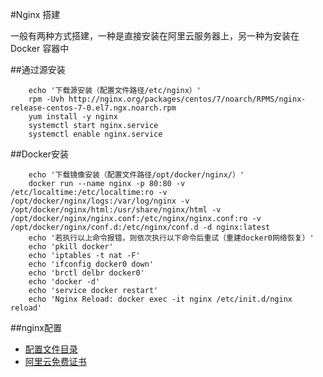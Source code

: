 #Nginx 搭建

一般有两种方式搭建，一种是直接安装在阿里云服务器上，另一种为安装在 Docker 容器中

##通过源安装
```shell script
    echo '下载源安装（配置文件路径/etc/nginx）'
    rpm -Uvh http://nginx.org/packages/centos/7/noarch/RPMS/nginx-release-centos-7-0.el7.ngx.noarch.rpm
    yum install -y nginx
    systemctl start nginx.service
    systemctl enable nginx.service
```

##Docker安装
```shell script
    echo '下载镜像安装（配置文件路径/opt/docker/nginx/）'
    docker run --name nginx -p 80:80 -v /etc/localtime:/etc/localtime:ro -v /opt/docker/nginx/logs:/var/log/nginx -v /opt/docker/nginx/html:/usr/share/nginx/html -v /opt/docker/nginx/nginx.conf:/etc/nginx/nginx.conf:ro -v /opt/docker/nginx/conf.d:/etc/nginx/conf.d -d nginx:latest
    echo '若执行以上命令报错，则依次执行以下命令后重试（重建docker0网络恢复）'
    echo 'pkill docker' 
    echo 'iptables -t nat -F'
    echo 'ifconfig docker0 down' 
    echo 'brctl delbr docker0' 
    echo 'docker -d' 
    echo 'service docker restart'
    echo 'Nginx Reload: docker exec -it nginx /etc/init.d/nginx reload'
```

##nginx配置
- [配置文件目录](nginx)
- [阿里云免费证书](nginx/cert)